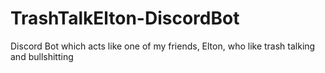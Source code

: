 # TrashTalkElton-DiscordBot
 Discord Bot which acts like one of my friends, Elton, who like trash talking and bullshitting
